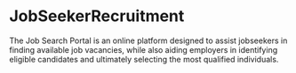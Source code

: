 # JobSeekerRecruitment
The Job Search Portal is an online platform designed to assist jobseekers in finding available job vacancies, while also aiding employers in identifying eligible candidates and ultimately selecting the most qualified individuals.
